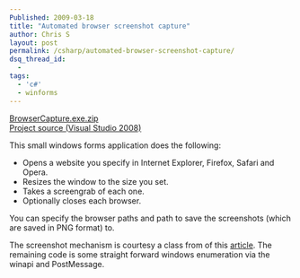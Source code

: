 ```yaml
---
Published: 2009-03-18
title: "Automated browser screenshot capture"
author: Chris S
layout: post
permalink: /csharp/automated-browser-screenshot-capture/
dsq_thread_id:
  - 
tags:
  - 'c#'
  - winforms
---
```

[BrowserCapture.exe.zip][1]  
[Project source (Visual Studio 2008)][2]

This small windows forms application does the following:

  * Opens a website you specify in Internet Explorer, Firefox, Safari and Opera.
  * Resizes the window to the size you set. 
  * Takes a screengrab of each one.
  * Optionally closes each browser. 

<!--more-->

You can specify the browser paths and path to save the screenshots (which are saved in PNG format) to.

The screenshot mechanism is courtesy a class from of this [article][3]. The remaining code is some straight forward windows enumeration via the winapi and PostMessage.

 [1]: /storage/downloads/browsercapture.exe.zip
 [2]: /storage/downloads/browsercapture.zip
 [3]: http://www.developerfusion.com/code/4630/capture-a-screen-shot/